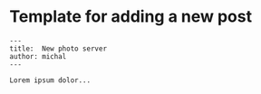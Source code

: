 # Template for adding a new post


```
---
title:  New photo server
author: michal
---

Lorem ipsum dolor...
```
